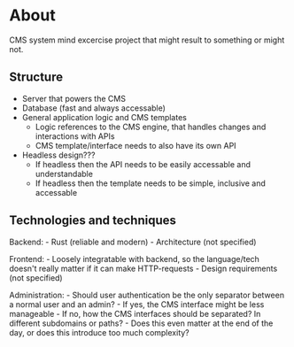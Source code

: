 # About

CMS system mind excercise project that might result to something or might not.

## Structure

- Server that powers the CMS
- Database (fast and always accessable)
- General application logic and CMS templates
	- Logic references to the CMS engine, that handles changes and interactions with APIs
	- CMS template/interface needs to also have its own API
- Headless design???
  - If headless then the API needs to be easily accessable and understandable
  - If headless then the template needs to be simple, inclusive and accessable

## Technologies and techniques

Backend:
	- Rust (reliable and modern)
	- Architecture (not specified)

Frontend:
	- Loosely integratable with backend, so the language/tech doesn't really matter if it can make HTTP-requests
	- Design requirements (not specified)

Administration:
	- Should user authentication be the only separator between a normal user and an admin?
		- If yes, the CMS interface might be less manageable
		- If no, how the CMS interfaces should be separated? In different subdomains or paths?
			- Does this even matter at the end of the day, or does this introduce too much complexity?
